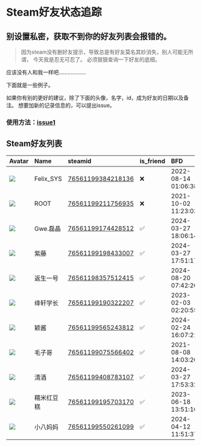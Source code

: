 # Steam好友状态追踪
## 别设置私密，获取不到你的好友列表会报错的。

> 因为steam没有删好友提示，导致总是有好友莫名其妙消失，别人可能无所谓，
> 今天我是忍无可忍了。 必须狠狠查询一下好友的底细。

应该没有人和我一样吧………………

下面就是一些例子。

如果你有别的更好的建议，除了下面的头像，名字，id，成为好友的日期以及备注。 想要加新的记录信息的，可以提出issue。

### 使用方法：[issue1](https://github.com/systemannounce/SteamFriends/issues/1)

## Steam好友列表

| Avatar                                                                            | Name      | steamid                                                                     | is_friend   | BFD                 | Remark   |
|:----------------------------------------------------------------------------------|:----------|:----------------------------------------------------------------------------|:------------|:--------------------|:---------|
| ![](https://avatars.steamstatic.com/d41abd4be0b3769e1919802da758591a11639b13.jpg) | Felix_SYS | [76561199384218136](https://steamcommunity.com/profiles/76561199384218136/) | ❌           | 2022-08-14 01:06:38 |          |
| ![](https://avatars.steamstatic.com/ef15d4fa577672454e11c4dc5fbfa9fc71722ede.jpg) | ROOT      | [76561199211756935](https://steamcommunity.com/profiles/76561199211756935/) | ❌           | 2021-10-02 11:23:03 |          |
| ![](https://avatars.steamstatic.com/7cb8993b57e50267daad5d6c8727181050d9d3ed.jpg) | Gwe.磊晶    | [76561199174428512](https://steamcommunity.com/profiles/76561199174428512/) | ✅           | 2024-03-27 18:06:14 |          |
| ![](https://avatars.steamstatic.com/3a52aab1a3a9428a4daaaed216b19f9ab7e5b6b0.jpg) | 紫藤        | [76561199198433007](https://steamcommunity.com/profiles/76561199198433007/) | ✅           | 2024-03-27 17:51:17 |          |
| ![](https://avatars.steamstatic.com/1eb8d095cf5340aacb647cb5869f4a57cf41e8be.jpg) | 返生一号      | [76561198357512415](https://steamcommunity.com/profiles/76561198357512415/) | ✅           | 2024-08-20 07:42:26 |          |
| ![](https://avatars.steamstatic.com/9811ea081dd1a21f41059b096335a7f4c80a873d.jpg) | 绛轩学长      | [76561199190322207](https://steamcommunity.com/profiles/76561199190322207/) | ✅           | 2023-02-03 02:20:55 |          |
| ![](https://avatars.steamstatic.com/0de595f366f874f88ff394261453bc906d15aef7.jpg) | 颖酱        | [76561199565243812](https://steamcommunity.com/profiles/76561199565243812/) | ✅           | 2024-02-24 16:07:21 |          |
| ![](https://avatars.steamstatic.com/b522c1e239fbdb18a2028a7848d5f2a544a7a12e.jpg) | 毛子哥       | [76561199075566402](https://steamcommunity.com/profiles/76561199075566402/) | ✅           | 2021-08-08 14:03:20 |          |
| ![](https://avatars.steamstatic.com/a14c92ffa5d700ccc926a1a7fd34a3da208bf39e.jpg) | 清酒        | [76561199408783107](https://steamcommunity.com/profiles/76561199408783107/) | ✅           | 2024-03-27 17:53:32 |          |
| ![](https://avatars.steamstatic.com/ff8118264c64d1891df5fbae9ec147dd15dc3890.jpg) | 糯米红豆糕     | [76561199195703170](https://steamcommunity.com/profiles/76561199195703170/) | ✅           | 2023-06-18 13:51:10 |          |
| ![](https://avatars.steamstatic.com/fef49e7fa7e1997310d705b2a6158ff8dc1cdfeb.jpg) | 小八妈妈      | [76561199550261099](https://steamcommunity.com/profiles/76561199550261099/) | ✅           | 2024-04-12 11:51:37 |          |